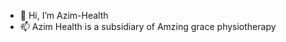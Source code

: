 - 👋 Hi, I’m Azim-Health
- 📫 Azim Health is a subsidiary of Amzing grace physiotherapy
<!---
Azim-Health/Azim-Health is a ✨ special ✨ repository because its `README.md` (this file) appears on your GitHub profile.
You can click the Preview link to take a look at your changes.
--->
